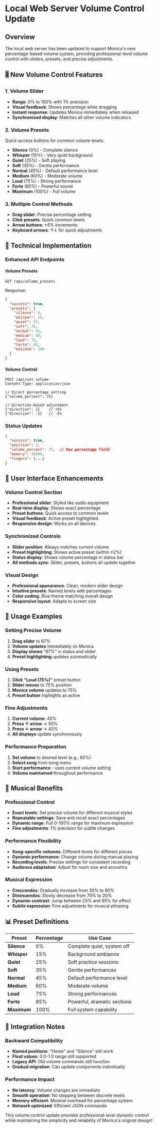 # Local Web Server Volume Control Update

## Overview

The local web server has been updated to support Monica's new percentage-based volume system, providing professional-level volume control with sliders, presets, and precise adjustments.

## 🎚️ New Volume Control Features

### **1. Volume Slider**
- **Range**: 0% to 100% with 1% precision
- **Visual feedback**: Shows percentage while dragging
- **Instant response**: Updates Monica immediately when released
- **Synchronized display**: Matches all other volume indicators

### **2. Volume Presets**
Quick-access buttons for common volume levels:
- **Silence** (0%) - Complete silence
- **Whisper** (15%) - Very quiet background
- **Quiet** (25%) - Soft playing
- **Soft** (35%) - Gentle performance
- **Normal** (45%) - Default performance level
- **Medium** (60%) - Moderate volume
- **Loud** (75%) - Strong performance
- **Forte** (85%) - Powerful sound
- **Maximum** (100%) - Full volume

### **3. Multiple Control Methods**
- **Drag slider**: Precise percentage setting
- **Click presets**: Quick common levels
- **Arrow buttons**: ±5% increments
- **Keyboard arrows**: ↑↓ for quick adjustments

## 🔧 Technical Implementation

### **Enhanced API Endpoints**

#### **Volume Presets**
```http
GET /api/volume_presets
```
Response:
```json
{
  "success": true,
  "presets": {
    "silence": 0,
    "whisper": 15,
    "quiet": 25,
    "soft": 35,
    "normal": 45,
    "medium": 60,
    "loud": 75,
    "forte": 85,
    "maximum": 100
  }
}
```

#### **Volume Control**
```http
POST /api/set_volume
Content-Type: application/json

// Direct percentage setting
{"volume_percent": 75}

// Direction-based adjustment
{"direction": 1}    // +5%
{"direction": -1}   // -5%
```

### **Status Updates**
```json
{
  "success": true,
  "position": 3,
  "volume_percent": 75,  // New percentage field
  "memory": 28000,
  "fingers": {...}
}
```

## 🎹 User Interface Enhancements

### **Volume Control Section**
- **Professional slider**: Styled like audio equipment
- **Real-time display**: Shows exact percentage
- **Preset buttons**: Quick access to common levels
- **Visual feedback**: Active preset highlighted
- **Responsive design**: Works on all devices

### **Synchronized Controls**
- **Slider position**: Always matches current volume
- **Preset highlighting**: Shows active preset (within ±2%)
- **Status display**: Shows volume percentage in status bar
- **All methods sync**: Slider, presets, buttons all update together

### **Visual Design**
- **Professional appearance**: Clean, modern slider design
- **Intuitive presets**: Named levels with percentages
- **Color coding**: Blue theme matching overall design
- **Responsive layout**: Adapts to screen size

## 🚀 Usage Examples

### **Setting Precise Volume**
1. **Drag slider** to 67%
2. **Volume updates** immediately on Monica
3. **Display shows** "67%" in status and slider
4. **Preset highlighting** updates automatically

### **Using Presets**
1. **Click "Loud (75%)"** preset button
2. **Slider moves** to 75% position
3. **Monica volume** updates to 75%
4. **Preset button** highlights as active

### **Fine Adjustments**
1. **Current volume**: 45%
2. **Press ↑ arrow** → 50%
3. **Press ↓ arrow** → 45%
4. **All displays** update synchronously

### **Performance Preparation**
1. **Set volume** to desired level (e.g., 60%)
2. **Select song** from song menu
3. **Start performance** - uses current volume setting
4. **Volume maintained** throughout performance

## 🎵 Musical Benefits

### **Professional Control**
- **Exact levels**: Set precise volume for different musical styles
- **Repeatable settings**: Save and recall exact percentages
- **Dynamic range**: Full 0-100% range for maximum expression
- **Fine adjustments**: 1% precision for subtle changes

### **Performance Flexibility**
- **Song-specific volumes**: Different levels for different pieces
- **Dynamic performance**: Change volume during manual playing
- **Recording levels**: Precise settings for consistent recording
- **Audience adaptation**: Adjust for room size and acoustics

### **Musical Expression**
- **Crescendos**: Gradually increase from 30% to 80%
- **Diminuendos**: Slowly decrease from 70% to 20%
- **Dynamic contrast**: Jump between 25% and 85% for effect
- **Subtle expression**: Fine adjustments for musical phrasing

## 📊 Preset Definitions

| **Preset** | **Percentage** | **Use Case** |
|------------|----------------|--------------|
| **Silence** | 0% | Complete quiet, system off |
| **Whisper** | 15% | Background ambiance |
| **Quiet** | 25% | Soft practice sessions |
| **Soft** | 35% | Gentle performances |
| **Normal** | 45% | Default performance level |
| **Medium** | 60% | Moderate volume |
| **Loud** | 75% | Strong performances |
| **Forte** | 85% | Powerful, dramatic sections |
| **Maximum** | 100% | Full system capability |

## 🔧 Integration Notes

### **Backward Compatibility**
- **Named positions**: "Home" and "Silence" still work
- **Float values**: 0.0-1.0 range still supported
- **Legacy API**: Old volume commands still function
- **Gradual migration**: Can update components individually

### **Performance Impact**
- **No latency**: Volume changes are immediate
- **Smooth operation**: No stepping between discrete levels
- **Memory efficient**: Minimal overhead for percentage system
- **Network optimized**: Efficient JSON commands

This volume control update provides professional-level dynamic control while maintaining the simplicity and reliability of Monica's original design!
